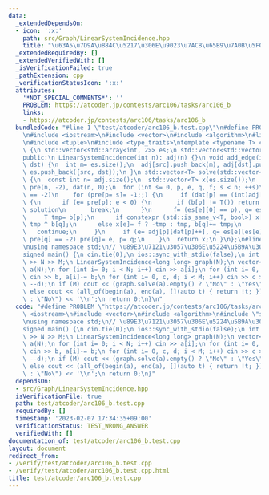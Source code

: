 ```yaml
---
data:
  _extendedDependsOn:
  - icon: ':x:'
    path: src/Graph/LinearSystemIncidence.hpp
    title: "\u63A5\u7D9A\u884C\u5217\u306E\u9023\u7ACB\u65B9\u7A0B\u5F0F"
  _extendedRequiredBy: []
  _extendedVerifiedWith: []
  _isVerificationFailed: true
  _pathExtension: cpp
  _verificationStatusIcon: ':x:'
  attributes:
    '*NOT_SPECIAL_COMMENTS*': ''
    PROBLEM: https://atcoder.jp/contests/arc106/tasks/arc106_b
    links:
    - https://atcoder.jp/contests/arc106/tasks/arc106_b
  bundledCode: "#line 1 \"test/atcoder/arc106_b.test.cpp\"\n#define PROBLEM \"https://atcoder.jp/contests/arc106/tasks/arc106_b\"\
    \n#include <iostream>\n#include <vector>\n#include <algorithm>\n#line 3 \"src/Graph/LinearSystemIncidence.hpp\"\
    \n#include <tuple>\n#include <type_traits>\ntemplate <typename T> class LinearSystemIncidence\
    \ {\n std::vector<std::array<int, 2>> es;\n std::vector<std::vector<int>> adj;\n\
    public:\n LinearSystemIncidence(int n): adj(n) {}\n void add_edge(int src, int\
    \ dst) {\n  int m= es.size();\n  adj[src].push_back(m), adj[dst].push_back(m),\
    \ es.push_back({src, dst});\n }\n std::vector<T> solve(std::vector<T> b) const\
    \ {\n  const int n= adj.size();\n  std::vector<T> x(es.size());\n  std::vector<int>\
    \ pre(n, -2), dat(n, 0);\n  for (int s= 0, p, e, q, f; s < n; ++s)\n   if (pre[s]\
    \ == -2)\n    for (pre[p= s]= -1;;) {\n     if (dat[p] == (int)adj[p].size())\
    \ {\n      if (e= pre[p]; e < 0) {\n       if (b[p] != T()) return {};  // no\
    \ solution\n       break;\n      }\n      f= (es[e][0] == p), q= es[e][f];\n \
    \     T tmp= b[p];\n      if constexpr (std::is_same_v<T, bool>) x[e]= tmp, b[q]=\
    \ tmp ^ b[q];\n      else x[e]= f ? -tmp : tmp, b[q]+= tmp;\n      p= q;\n   \
    \   continue;\n     }\n     if (e= adj[p][dat[p]++], q= es[e][es[e][0] == p];\
    \ pre[q] == -2) pre[q]= e, p= q;\n    }\n  return x;\n }\n};\n#line 6 \"test/atcoder/arc106_b.test.cpp\"\
    \nusing namespace std;\n// \u89E3\u7121\u3057\u306E\u5224\u5B9A\u306Everify\n\n\
    signed main() {\n cin.tie(0);\n ios::sync_with_stdio(false);\n int N, M;\n cin\
    \ >> N >> M;\n LinearSystemIncidence<long long> graph(N);\n vector<long long>\
    \ a(N);\n for (int i= 0; i < N; i++) cin >> a[i];\n for (int i= 0, b; i < N; i++)\
    \ cin >> b, a[i]-= b;\n for (int i= 0, c, d; i < M; i++) cin >> c >> d, graph.add_edge(--c,\
    \ --d);\n if (M) cout << (graph.solve(a).empty() ? \"No\" : \"Yes\") << '\\n';\n\
    \ else cout << (all_of(begin(a), end(a), [](auto t) { return !t; }) ? \"Yes\"\
    \ : \"No\") << '\\n';\n return 0;\n}\n"
  code: "#define PROBLEM \"https://atcoder.jp/contests/arc106/tasks/arc106_b\"\n#include\
    \ <iostream>\n#include <vector>\n#include <algorithm>\n#include \"src/Graph/LinearSystemIncidence.hpp\"\
    \nusing namespace std;\n// \u89E3\u7121\u3057\u306E\u5224\u5B9A\u306Everify\n\n\
    signed main() {\n cin.tie(0);\n ios::sync_with_stdio(false);\n int N, M;\n cin\
    \ >> N >> M;\n LinearSystemIncidence<long long> graph(N);\n vector<long long>\
    \ a(N);\n for (int i= 0; i < N; i++) cin >> a[i];\n for (int i= 0, b; i < N; i++)\
    \ cin >> b, a[i]-= b;\n for (int i= 0, c, d; i < M; i++) cin >> c >> d, graph.add_edge(--c,\
    \ --d);\n if (M) cout << (graph.solve(a).empty() ? \"No\" : \"Yes\") << '\\n';\n\
    \ else cout << (all_of(begin(a), end(a), [](auto t) { return !t; }) ? \"Yes\"\
    \ : \"No\") << '\\n';\n return 0;\n}"
  dependsOn:
  - src/Graph/LinearSystemIncidence.hpp
  isVerificationFile: true
  path: test/atcoder/arc106_b.test.cpp
  requiredBy: []
  timestamp: '2023-02-07 17:34:35+09:00'
  verificationStatus: TEST_WRONG_ANSWER
  verifiedWith: []
documentation_of: test/atcoder/arc106_b.test.cpp
layout: document
redirect_from:
- /verify/test/atcoder/arc106_b.test.cpp
- /verify/test/atcoder/arc106_b.test.cpp.html
title: test/atcoder/arc106_b.test.cpp
---
```

